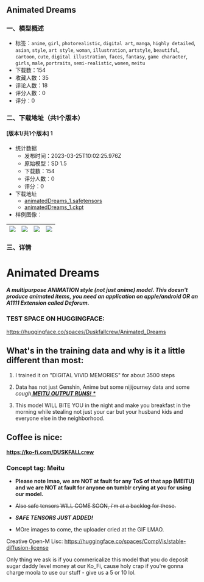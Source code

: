 ## Animated Dreams
### 一、模型概述

- 标签：`anime`, `girl`, `photorealistic`, `digital art`, `manga`, `highly detailed`, `asian`, `style`, `art style`, `woman`, `illustration`, `artstyle`, `beautiful`, `cartoon`, `cute`, `digital illustration`, `faces`, `fantasy`, `game character`, `girls`, `male`, `portraits`, `semi-realistic`, `women`, `meitu`
- 下载数：154
- 收藏人数：35
- 评论人数：18
- 评分人数：0
- 评分：0

### 二、下载地址（共1个版本）

#### [版本1/共1个版本] 1

- 统计数据
  - 发布时间：2023-03-25T10:02:25.976Z
  - 原始模型：SD 1.5
  - 下载数：154
  - 评分人数：0
  - 评分：0
- 下载地址
  - [animatedDreams_1.safetensors](https://civitai.com/api/download/models/15032)
  - [animatedDreams_1.ckpt](https://civitai.com/api/download/models/15032?type=Model&format=PickleTensor&size=full&fp=fp16)
- 样例图像：

| <img src="https://image.civitai.com/xG1nkqKTMzGDvpLrqFT7WA/cb03d423-912f-4cab-1bcb-86e387289300/width=450/147740.jpeg" /> | <img src="https://image.civitai.com/xG1nkqKTMzGDvpLrqFT7WA/f3bb22ca-e1df-4c44-f444-891dabe7bc00/width=450/147742.jpeg" /> | <img src="https://image.civitai.com/xG1nkqKTMzGDvpLrqFT7WA/07a47423-0957-4839-2f88-8c0299953700/width=450/147741.jpeg" /> | <img src="https://image.civitai.com/xG1nkqKTMzGDvpLrqFT7WA/a5d04e61-bc89-4c09-bd1d-4e3a98ccce00/width=450/147739.jpeg" /> |
| ---- | ---- | ---- | ---- |


### 三、详情
<h1>Animated Dreams</h1><p><strong><em>A multipurpose ANIMATION style (not just anime) model. This doesn't produce animated items, you need an application on apple/android OR an A1111 Extension called Deforum.</em></strong></p><h3>TEST SPACE ON HUGGINGFACE: </h3><p><a target="_blank" rel="ugc" href="https://huggingface.co/spaces/Duskfallcrew/Animated_Dreams">https://huggingface.co/spaces/Duskfallcrew/Animated_Dreams</a></p><h2>What's in the training data and why is it a little different than most:</h2><ol><li><p>I trained it on "DIGITAL VIVID MEMORIES" for about 3500 steps</p></li><li><p>Data has not just Genshin, Anime but some nijijourney data and some <em>cough</em><strong><em><u> MEITU OUTPUT RUNS! *</u></em></strong></p></li><li><p>This model WILL BITE YOU in the night and make you breakfast in the morning while stealing not just your car but your husband kids and everyone else in the neighborhood.</p></li></ol><h2>Coffee is nice:</h2><p><a target="_blank" rel="ugc" href="https://ko-fi.com/DUSKFALLcrew"><strong><u>https://ko-fi.com/DUSKFALLcrew</u></strong></a></p><h3>Concept tag: Meitu</h3><ul><li><p><strong>Please note lmao, we are NOT at fault for any ToS of that app (MEITU) and we are NOT at fault for anyone on tumblr crying at you for using our model.</strong></p></li><li><p><s>Also safe tensors WILL COME SOON, i'm at a backlog for these.</s></p></li><li><p><strong><em>SAFE TENSORS JUST ADDED!</em></strong></p></li><li><p>MOre images to come, the uploader cried at the GIF LMAO.</p></li></ul><p>Creative Open-M Lisc: <a target="_blank" rel="ugc" href="https://huggingface.co/spaces/CompVis/stable-diffusion-license">https://huggingface.co/spaces/CompVis/stable-diffusion-license</a></p><p>Only thing we ask is if you commericalize this model that you do deposit sugar daddy level money at our Ko_Fi, cause holy crap if you're gonna charge moola to use our stuff - give us a 5 or 10 lol.</p>